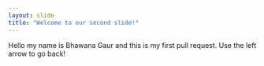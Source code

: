 ```yaml
---
layout: slide
title: "Welcome to our second slide!"
---
```

Hello my name is Bhawana Gaur and this is my first pull request.
Use the left arrow to go back!
